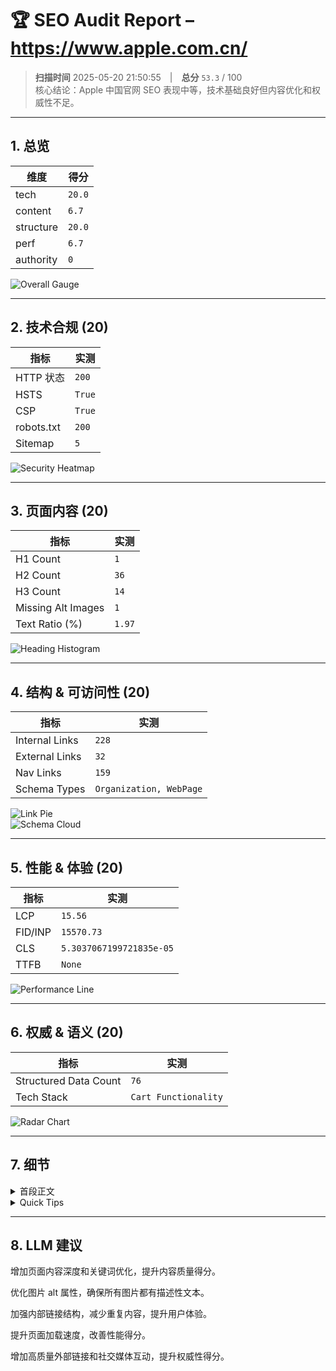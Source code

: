 # 🏆 SEO Audit Report – https://www.apple.com.cn/

> **扫描时间** 2025-05-20 21:50:55 | **总分** `53.3` / 100  
> 核心结论：Apple 中国官网 SEO 表现中等，技术基础良好但内容优化和权威性不足。

---

## 1. 总览

| 维度 | 得分 |
|------|------|
| tech | `20.0` |
| content | `6.7` |
| structure | `20.0` |
| perf | `6.7` |
| authority | `0` |

![Overall Gauge](gauge.png)

---

## 2. 技术合规 (20)

| 指标 | 实测 |
|------|------|
| HTTP 状态 | `200` |
| HSTS | `True` |
| CSP | `True` |
| robots.txt | `200` |
| Sitemap | `5` |

![Security Heatmap](security_heatmap.png)

---

## 3. 页面内容 (20)

| 指标 | 实测 |
|------|------|
| H1 Count | `1` |
| H2 Count | `36` |
| H3 Count | `14` |
| Missing Alt Images | `1` |
| Text Ratio (%) | `1.97` |

![Heading Histogram](headings.png)

---

## 4. 结构 & 可访问性 (20)

| 指标 | 实测 |
|------|------|
| Internal Links | `228` |
| External Links | `32` |
| Nav Links | `159` |
| Schema Types | `Organization, WebPage` |

![Link Pie](links.png)  
![Schema Cloud](schema_cloud.png)

---

## 5. 性能 & 体验 (20)


| 指标 | 实测 |
|------|------|
| LCP | `15.56` |
| FID/INP | `15570.73` |
| CLS | `5.3037067199721835e-05` |
| TTFB | `None` |

![Performance Line](perf_line.png)

---

## 6. 权威 & 语义 (20)

| 指标 | 实测 |
|------|------|
| Structured Data Count | `76` |
| Tech Stack | `Cart Functionality` |

![Radar Chart](radar.png)

---

## 7. 细节

<details>
<summary>首段正文</summary>

`薄爆表`
</details>

<details>
<summary>Quick Tips</summary>


- ⚠️ 文字占比 1.97%（疑似 CSR）

</details>

---

## 8. LLM 建议

增加页面内容深度和关键词优化，提升内容质量得分。

优化图片 alt 属性，确保所有图片都有描述性文本。

加强内部链接结构，减少重复内容，提升用户体验。

提升页面加载速度，改善性能得分。

增加高质量外部链接和社交媒体互动，提升权威性得分。
